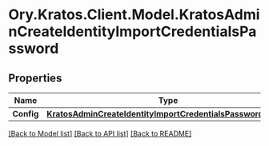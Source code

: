 # Ory.Kratos.Client.Model.KratosAdminCreateIdentityImportCredentialsPassword

## Properties

Name | Type | Description | Notes
------------ | ------------- | ------------- | -------------
**Config** | [**KratosAdminCreateIdentityImportCredentialsPasswordConfig**](KratosAdminCreateIdentityImportCredentialsPasswordConfig.md) |  | [optional] 

[[Back to Model list]](../README.md#documentation-for-models) [[Back to API list]](../README.md#documentation-for-api-endpoints) [[Back to README]](../README.md)

